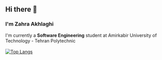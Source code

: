 ## Hi there 👋

<!--
**zahraakhlaghi/zahraakhlaghi** is a ✨ _special_ ✨ repository because its `README.md` (this file) appears on your GitHub profile.

Here are some ideas to get you started:

- 🔭 I’m currently working on ...
- 🌱 I’m currently learning ...
- 👯 I’m looking to collaborate on ...
- 🤔 I’m looking for help with ...
- 💬 Ask me about ...
- 📫 How to reach me: ...
- 😄 Pronouns: ...
- ⚡ Fun fact: ...
-->
### I'm **Zahra Akhlaghi**
I'm currently a **Software Engineering** student at Amirkabir University of Technology - Tehran Polytechnic<br/><br/>
[![Top Langs](https://github-readme-stats.vercel.app/api/top-langs/?username=zahraakhlaghi&show_icons=true&theme=gruvbox&&langs_count=10&layout=compact)](https://github.com/zahraakhlaghi/zahraakhlaghi)<br/>
